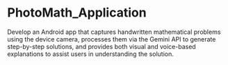 # PhotoMath_Application
Develop an Android app that captures handwritten mathematical problems using the device camera, processes them via the Gemini API to generate step-by-step solutions, and provides both visual and voice-based explanations to assist users in understanding the solution.
